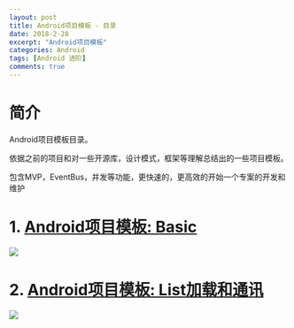 ```yaml
---
layout: post
title: Android项目模板 - 目录
date: 2018-2-28
excerpt: "Android项目模板"
categories: Android
tags: [Android 进阶]
comments: true
---
```





# 简介

Android项目模板目录。 

依据之前的项目和对一些开源库，设计模式，框架等理解总结出的一些项目模板。

包含MVP，EventBus，并发等功能，更快速的，更高效的开始一个专案的开发和维护

# 1. [Android项目模板: Basic](http://vivianking6855.github.io/2017/09/01/Template-Basic/)

   ![](https://i.imgur.com/v8GNPWo.png)

# 2. [Android项目模板: List加载和通讯](http://vivianking6855.github.io/2017/09/07/Template-List/) 

  ![](https://i.imgur.com/sL73hvO.png)
